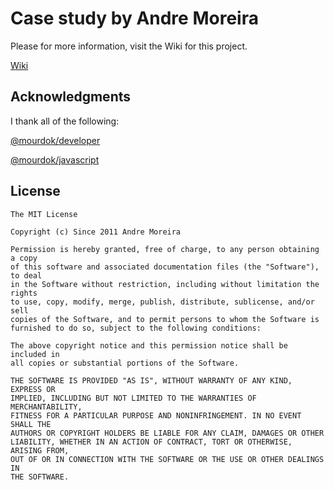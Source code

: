 # Case study by Andre Moreira #

Please for more information, visit the Wiki for this project.

[Wiki](https://github.com/mourdok/generator-password/wiki)

## Acknowledgments ##

I thank all of the following:

[@mourdok/developer](http://twitter.com/mourdok/developer)

[@mourdok/javascript](http://twitter.com/mourdok/javascript)

## License ##

	The MIT License

	Copyright (c) Since 2011 Andre Moreira

	Permission is hereby granted, free of charge, to any person obtaining a copy
	of this software and associated documentation files (the "Software"), to deal
	in the Software without restriction, including without limitation the rights
	to use, copy, modify, merge, publish, distribute, sublicense, and/or sell
	copies of the Software, and to permit persons to whom the Software is
	furnished to do so, subject to the following conditions:

	The above copyright notice and this permission notice shall be included in
	all copies or substantial portions of the Software.

	THE SOFTWARE IS PROVIDED "AS IS", WITHOUT WARRANTY OF ANY KIND, EXPRESS OR
	IMPLIED, INCLUDING BUT NOT LIMITED TO THE WARRANTIES OF MERCHANTABILITY,
	FITNESS FOR A PARTICULAR PURPOSE AND NONINFRINGEMENT. IN NO EVENT SHALL THE
	AUTHORS OR COPYRIGHT HOLDERS BE LIABLE FOR ANY CLAIM, DAMAGES OR OTHER
	LIABILITY, WHETHER IN AN ACTION OF CONTRACT, TORT OR OTHERWISE, ARISING FROM,
	OUT OF OR IN CONNECTION WITH THE SOFTWARE OR THE USE OR OTHER DEALINGS IN
	THE SOFTWARE.
